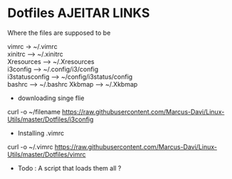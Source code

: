 # Dotfiles AJEITAR LINKS

Where the files are supposed to be

vimrc -> ~/.vimrc  
xinitrc --> ~/.xinitrc  
Xresources --> ~/.Xresources  
i3config --> ~/.config/i3/config  
i3statusconfig --> ~/config/i3status/config  
bashrc --> ~/.bashrc 
Xkbmap --> ~/.Xkbmap 


* downloading singe flie 

curl -o ~/filename https://raw.githubusercontent.com/Marcus-Davi/Linux-Utils/master/Dotfiles/i3config


* Installing .vimrc 

curl -o ~/.vimrc https://raw.githubusercontent.com/Marcus-Davi/Linux-Utils/master/Dotfiles/vimrc

* Todo : A script that loads them all ?

